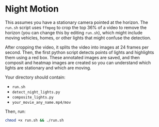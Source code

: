 # Night Motion

This assumes you have a stationary camera pointed at the horizon. The `run.sh` script uses `ffmpeg` to crop the top 36% of a video to remove the horizon (you can change this by editing `run.sh`), which might include moving vehicles, homes, or other lights that might confuse the detection.

After cropping the video, it splits the video into images at 24 frames per second. Then, the first python script detects points of lights and highlights them using a red box. These annotated images are saved, and then composit and heatmap images are created so you can understand which lights are stationary and which are moving.

Your directory should contain:

- `run.sh`
- `detect_night_lights.py`
- `composite_lights.py`
- `your_movie_any_name.mp4/mov`

Then, run:

```bash
chmod +x run.sh && ./run.sh 
```

